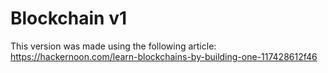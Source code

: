 # Blockchain v1
This version was made using the following article: https://hackernoon.com/learn-blockchains-by-building-one-117428612f46
